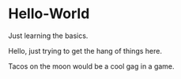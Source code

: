 # Hello-World
Just learning the basics. 

Hello, just trying to get the hang of things here.

Tacos on the moon would be a cool gag in a game.
